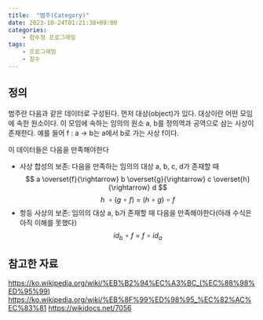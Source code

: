 ```yaml
---
title:  "범주(Category)"
date: 2023-10-24T01:21:38+09:00
categories: 
    - 함수형 프로그래밍
tags:
    - 프로그래밍
    - 함수
---
```


## 정의
범주란 다음과 같은 데이터로 구성된다. 먼저 대상(object)가 있다. 대상이란 어떤 모임에 속한 원소이다. 이 모임에 속하는 임의의 원소 a, b를 정의역과 공역으로 삼는 사상이 존재한다.
예를 들어 f : a -> b는 a에서 b로 가는 사상 f이다.

이 데이터들은 다음을 만족해야한다
- 사상 합성의 보존: 다음을 만족하는 임의의 대상 a, b, c, d가 존재할 때
$$ a \overset{f}{\rightarrow} b \overset{g}{\rightarrow} c \overset{h}{\rightarrow} d $$
$$ h\ \circ (g \ \circ \ f)\ =\ (h \ \circ \ g)\ \circ \ f $$
- 항등 사상의 보존: 임의의 대상 a, b가 존재할 때 다음을 만족해야한다(아래 수식은 아직 이해를 못했다)
$$ id_b \ \circ \ f \ = \ f \ \circ \ id_a $$

## 참고한 자료
https://ko.wikipedia.org/wiki/%EB%B2%94%EC%A3%BC_(%EC%88%98%ED%95%99)
https://ko.wikipedia.org/wiki/%EB%8F%99%ED%98%95_%EC%82%AC%EC%83%81
https://wikidocs.net/7056
